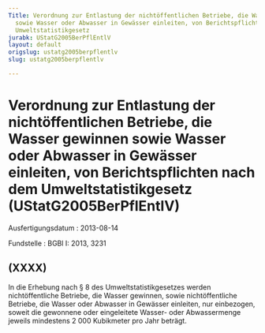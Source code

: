 ```yaml
---
Title: Verordnung zur Entlastung der nichtöffentlichen Betriebe, die Wasser gewinnen
  sowie Wasser oder Abwasser in Gewässer einleiten, von Berichtspflichten nach dem
  Umweltstatistikgesetz
jurabk: UStatG2005BerPflEntlV
layout: default
origslug: ustatg2005berpflentlv
slug: ustatg2005berpflentlv

---
```


# Verordnung zur Entlastung der nichtöffentlichen Betriebe, die Wasser gewinnen sowie Wasser oder Abwasser in Gewässer einleiten, von Berichtspflichten nach dem Umweltstatistikgesetz (UStatG2005BerPflEntlV)

Ausfertigungsdatum
:   2013-08-14

Fundstelle
:   BGBl I: 2013, 3231


## (XXXX)

In die Erhebung nach § 8 des Umweltstatistikgesetzes werden nichtöffentliche Betriebe, die Wasser gewinnen, sowie nichtöffentliche Betriebe, die Wasser oder Abwasser in Gewässer einleiten, nur einbezogen, soweit die gewonnene oder eingeleitete Wasser- oder Abwassermenge jeweils mindestens 2 000 Kubikmeter pro Jahr beträgt.

